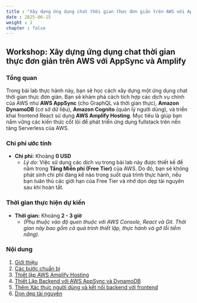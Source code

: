 ```yaml
---
title : "Xây dựng ứng dụng chat thời gian thực đơn giản trên AWS với AppSync và Amplify"
date : 2025-06-15
weight : 1 
chapter : false
---
```

## Workshop: Xây dựng ứng dụng chat thời gian thực đơn giản trên AWS với AppSync và Amplify

### **Tổng quan**

Trong bài lab thực hành này, bạn sẽ học cách xây dựng một ứng dụng chat thời gian thực đơn giản. Bạn sẽ khám phá cách tích hợp các dịch vụ chính của AWS như **AWS AppSync** (cho GraphQL và thời gian thực), **Amazon DynamoDB** (cơ sở dữ liệu), **Amazon Cognito** (quản lý người dùng), và triển khai frontend React sử dụng **AWS Amplify Hosting**. Mục tiêu là giúp bạn nắm vững các kiến thức cốt lõi để phát triển ứng dụng fullstack trên nền tảng Serverless của AWS.

### **Chi phí ước tính**

* **Chi phí:** Khoảng **0 USD**
    * *Lý do:* Việc sử dụng các dịch vụ trong bài lab này được thiết kế để nằm trong **Tầng Miễn phí (Free Tier)** của AWS. Do đó, bạn sẽ không phát sinh chi phí đáng kể nào trong suốt quá trình thực hành, nếu bạn tuân thủ các giới hạn của Free Tier và nhớ dọn dẹp tài nguyên sau khi hoàn tất.

### **Thời gian thực hiện dự kiến**

* **Thời gian:** Khoảng **2 - 3 giờ**
    * *(Phụ thuộc vào độ quen thuộc với AWS Console, React và Git. Thời gian này bao gồm cả quá trình thiết lập, thực hành và gỡ lỗi tiềm năng).*

### **Nội dung**

1.  [Giới thiệu](1-introduce/)
2.  [Các bước chuẩn bị](2-Prerequiste/)
3.  [Thiết lập AWS Amplify Hosting](3-AmplifyHosting/)
4.  [Thiết Lập Backend với AWS AppSync và DynamoDB](4-backend/)
5.  [Thêm Xác thực người dùng và kết nối backend với frontend](5-Authentication/)
6.  [Dọn dẹp tài nguyên](6-cleanup/)